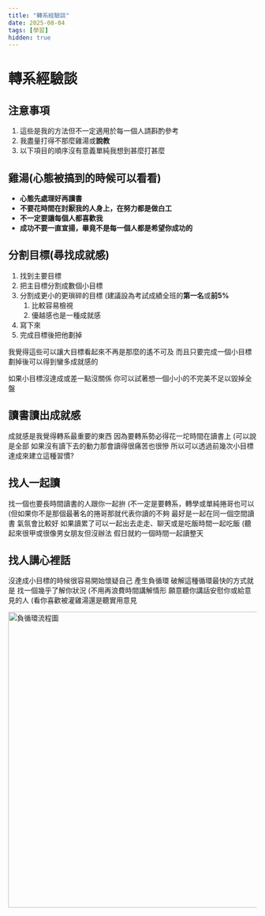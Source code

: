 ```yaml
---
title: "轉系經驗談"
date: 2025-08-04
tags: [學習]
hidden: true
---
```




# 轉系經驗談

## 注意事項
1. 這些是我的方法但不一定適用於每一個人請斟酌參考
2. 我盡量打得不那麼雞湯或**說教**
3. 以下項目的順序沒有意義單純我想到甚麼打甚麼

## 雞湯(心態被搞到的時候可以看看)

* **心態先處理好再讀書**
* **不要花時間在討厭我的人身上，在努力都是做白工**
* **不一定要讓每個人都喜歡我**
* **成功不要一直宣揚，畢竟不是每一個人都是希望你成功的**

## 分割目標(尋找成就感)
1. 找到主要目標
2. 把主目標分割成數個小目標
3. 分割成更小的更瑣碎的目標
    (建議設為考試成績全班的**第一名**或**前5%**
    1. 比較容易檢視
    2. 優越感也是一種成就感
4. 寫下來
5. 完成目標後把他劃掉

我覺得這些可以讓大目標看起來不再是那麼的遙不可及
而且只要完成一個小目標劃掉後可以得到蠻多成就感的

如果小目標沒達成或差一點沒關係
你可以試著想一個小小的不完美不足以毀掉全盤

## 讀書讀出成就感
成就感是我覺得轉系最重要的東西
因為要轉系勢必得花一坨時間在讀書上
(可以說是全部
如果沒有讀下去的動力那會讀得很痛苦也很慘
所以可以透過前幾次小目標達成來建立這種習慣?

## 找人一起讀
找一個也要長時間讀書的人跟你一起拚
(不一定是要轉系，轉學或單純捲哥也可以
(但如果你不是那個最著名的捲哥那就代表你讀的不夠
最好是一起在同一個空間讀書
氣氛會比較好
如果讀累了可以一起出去走走、聊天或是吃飯時間一起吃飯
(聽起來很甲或很像男女朋友但沒辦法
假日就約一個時間一起讀整天

## 找人講心裡話
沒達成小目標的時候很容易開始懷疑自己
產生負循環
破解這種循環最快的方式就是
找一個幾乎了解你狀況
(不用再浪費時間講解情形
願意聽你講話安慰你或給意見的人
(看你喜歡被灌雞湯還是聽實用意見

<img src="{{ site.baseurl }}/picture/change_1.png" alt="負循環流程圖" width="600">
<!-- 
```flow

st=>start: 考試
bad=>operation: 考試考不好
goal=>operation: 沒達成目標
feel=>operation: 覺得讀書沒用
no_motivation=>operation: 不想讀書 / 讀不下書
worse=>operation: 準備狀態更差
loop=>condition: 去找人傾訴情緒

st(left)->bad->goal->feel->no_motivation(right)->loop
loop(no)->bad

```

-->